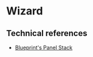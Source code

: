 # Wizard

## Technical references

-   [Blueprint's Panel Stack](https://blueprintjs.com/docs/#core/components/panel-stack)
